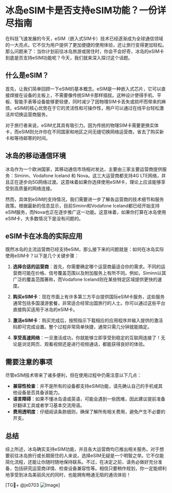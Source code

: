 # 冰岛eSIM卡是否支持eSIM功能？一份详尽指南

在科技飞速发展的今天，eSIM（嵌入式SIM卡）技术已经逐渐成为全球通信领域的一大亮点。它不仅为用户提供了更加便捷的使用体验，还让旅行变得更加轻松。那么问题来了：当你计划前往冰岛旅游或居住时，你会不会好奇，冰岛的eSIM卡到底是否支持eSIM功能呢？今天，我们就来深入探讨这个话题。

## 什么是eSIM？

首先，让我们简单回顾一下eSIM的基本概念。eSIM是一种嵌入式芯片，它可以直接焊接在设备的主板上，不需要像传统SIM卡那样插拔。这种设计使得手机、平板、智能手表等设备能够更轻便，同时减少了因物理SIM卡丢失或损坏而带来的麻烦。eSIM的核心优势在于它的灵活性和可操作性，用户可以通过在线平台轻松激活并切换运营商服务。

对于旅行者来说，eSIM尤其具有吸引力。因为传统的物理SIM卡需要更换实体卡，而eSIM则允许你在不同国家和地区之间无缝切换网络运营商，省去了购买新卡和等待邮寄的时间。

## 冰岛的移动通信环境

冰岛作为一个欧洲国家，其移动通信市场相对发达，主要由三家主要运营商提供服务：Siminn、Vodafone Iceland 和 Nova。这三大运营商都支持4G LTE网络，并且正在逐步向5G网络过渡。这意味着如果你选择使用eSIM卡，理论上应该能够享受到高质量的网络连接。

然而，具体到eSIM的支持情况，我们需要进一步了解各运营商的技术细节和服务政策。根据最新的信息显示，目前Siminn和Vodafone Iceland都已经开始支持eSIM服务，而Nova也正在逐步推广这一功能。这意味着，如果你打算在冰岛使用eSIM卡，大多数情况下是没有问题的。

## eSIM卡在冰岛的实际应用

既然冰岛的主流运营商已经支持eSIM，那么接下来的问题就是：如何在冰岛实际使用eSIM卡？以下是几个关键步骤：

1. **选择合适的运营商**：首先，你需要确定哪个运营商最适合你的需求。不同的运营商可能在价格、信号覆盖范围以及附加服务上有所不同。例如，Siminn以其广泛的覆盖范围著称，而Vodafone Iceland则在某些特定区域提供更快的速度。

2. **购买eSIM卡**：现在市面上有许多第三方平台提供国际eSIM卡服务，这些服务通常包括多国漫游套餐，非常适合经常出国旅行的人士。你可以通过这些平台直接购买适用于冰岛的eSIM卡。

3. **激活eSIM卡**：购买完成后，按照指示下载相应的应用程序并输入提供的激活码即可完成设置。整个过程非常简单快捷，通常只需几分钟就能搞定。

4. **享受高速网络**：一旦激活成功，你就能够立即享受到稳定的互联网连接了！无论是浏览网页、观看视频还是进行视频通话，都能获得良好的体验。

## 需要注意的事项

尽管eSIM技术带来了诸多便利，但在使用过程中仍需注意以下几点：

- **兼容性检查**：并不是所有的设备都支持eSIM功能，请先确认自己的手机或其他设备是否具备该能力。
- **语言障碍**：如果不懂冰岛语或英语，可能会遇到一些困难，因此建议提前准备好翻译工具或者学习基本交流用语。
- **费用透明度**：仔细阅读条款细则，确保了解所有相关费用，避免产生不必要的开支。

## 总结

综上所述，冰岛确实支持eSIM功能，并且各大运营商均已推出相关服务。对于想要前往冰岛旅行或长期居住的人来说，选择eSIM无疑是一个明智之举。它不仅能简化流程，还能让你随时随地保持联系。不过，在决定之前，请务必做好充分准备，包括研究运营商详情、检查设备兼容性等。相信只要稍作规划，你一定能顺利地享受到冰岛美丽风光的同时，也能拥有畅通无阻的通讯体验！

[TG💪+ @jx0703 ![Image](https://github.com/user-attachments/assets/dbca1d08-cadb-493c-b0ec-ad6f7a83f270)]